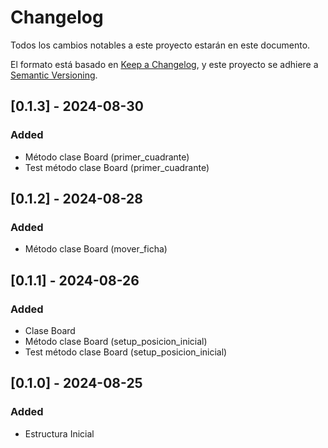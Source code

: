 # Changelog

Todos los cambios notables a este proyecto estarán en este documento.

El formato está basado en [Keep a Changelog](https://keepachangelog.com/en/1.1.0/),
y este proyecto se adhiere a [Semantic Versioning](https://semver.org/spec/v2.0.0.html).

## [0.1.3] - 2024-08-30

### Added

- Método clase Board (primer_cuadrante)
- Test método clase Board (primer_cuadrante)

## [0.1.2] - 2024-08-28

### Added

- Método clase Board (mover_ficha)

## [0.1.1] - 2024-08-26

### Added

- Clase Board
- Método clase Board (setup_posicion_inicial)
- Test método clase Board (setup_posicion_inicial)

## [0.1.0] - 2024-08-25

### Added

- Estructura Inicial
